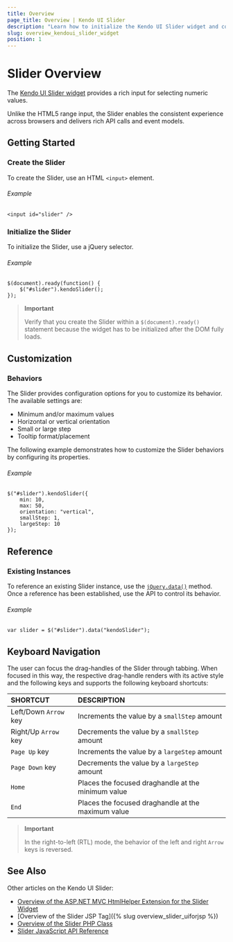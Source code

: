```yaml
---
title: Overview
page_title: Overview | Kendo UI Slider
description: "Learn how to initialize the Kendo UI Slider widget and configure its behaviors."
slug: overview_kendoui_slider_widget
position: 1
---
```


# Slider Overview

The [Kendo UI Slider widget](http://demos.telerik.com/kendo-ui/slider) provides a rich input for selecting numeric values.

Unlike the HTML5 range input, the Slider enables the consistent experience across browsers and delivers rich API calls and event models.

## Getting Started

### Create the Slider

To create the Slider, use an HTML `<input>` element.

###### Example

    <input id="slider" />

### Initialize the Slider

To initialize the Slider, use a jQuery selector.

###### Example

    $(document).ready(function() {
        $("#slider").kendoSlider();
    });

> **Important**  
>
> Verify that you create the Slider within a `$(document).ready()` statement because the widget has to be initialized after the DOM fully loads.

## Customization

### Behaviors

The Slider provides configuration options for you to customize its behavior. The available settings are:

* Minimum and/or maximum values
* Horizontal or vertical orientation
* Small or large step
* Tooltip format/placement

The following example demonstrates how to customize the Slider behaviors by configuring its properties.

###### Example

    $("#slider").kendoSlider({
        min: 10,
        max: 50,
        orientation: "vertical",
        smallStep: 1,
        largeStep: 10
    });

## Reference

### Existing Instances

To reference an existing Slider instance, use the [`jQuery.data()`](http://api.jquery.com/jQuery.data/) method. Once a reference has been established, use the API to control its behavior.

###### Example

    var slider = $("#slider").data("kendoSlider");

## Keyboard Navigation

The user can focus the drag-handles of the Slider through tabbing. When focused in this way, the respective drag-handle renders with its active style and the following keys and supports the following keyboard shortcuts:

| SHORTCUT						          | DESCRIPTION				                                 |
|:---                           |:---                                                |
| Left/Down `Arrow` key         | Increments the value by a `smallStep` amount       |
| Right/Up `Arrow` key          | Decrements the value by a `smallStep` amount       |
| `Page Up` key                 | Increments the value by a `largeStep` amount       |
| `Page Down` key               | Decrements the value by a `largeStep` amount       |
| `Home`                        | Places the focused draghandle at the minimum value |
| `End`                         | Places the focused draghandle at the maximum value |

> **Important**
>
> In the right-to-left (RTL) mode, the behavior of the left and right `Arrow` keys is reversed.

## See Also

Other articles on the Kendo UI Slider:

* [Overview of the ASP.NET MVC HtmlHelper Extension for the Slider Widget](/aspnet-mvc/helpers/slider/overview)
* [Overview of the Slider JSP Tag]({% slug overview_slider_uiforjsp %})
* [Overview of the Slider PHP Class](/php/widgets/slider/overview)
* [Slider JavaScript API Reference](/api/javascript/ui/slider)
